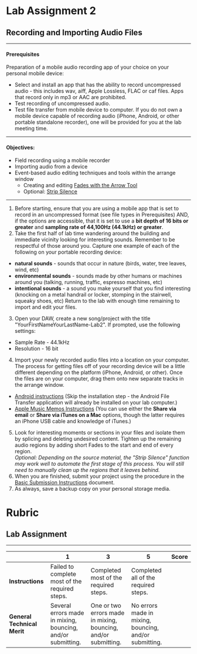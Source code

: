 # Lab Assignment 2
## Recording and Importing Audio Files

---

#### Prerequisites

Preparation of a mobile audio recording app of your choice on your personal mobile device:
  * Select and install an app that has the ability to record uncompressed audio - this includes wav, aiff, Apple Lossless, FLAC or caf files. Apps that record only in mp3 or AAC are prohibited.
  * Test recording of uncompressed audio.
  * Test file transfer from mobile device to computer.
If you do not own a mobile device capable of recording audio (iPhone, Android, or other portable standalone recorder), one will be provided for you at the lab meeting time.
---

#### Objectives:
  * Field recording using a mobile recorder
  * Importing audio from a device
  * Event-based audio editing techniques and tools within the arrange window
    * Creating and editing [Fades with the Arrow Tool](../DAW-instructions/arrange-view-arrow-tool.md#adjust-audio-event-volume-envelopes)
    * Optional: [Strip Silence](../DAW-instructions/strip-silence.md)

---

1. Before starting, ensure that you are using a mobile app that is set to record in an uncompressed format (see file types in Prerequisites) AND, if the options are accessible, that it is set to use a **bit depth of 16 bits or greater** and **sampling rate of 44,100Hz (44.1kHz) or greater**.
2. Take the first half of lab time wandering around the building and immediate vicinity looking for interesting sounds. Remember to be respectful of those around you. Capture one example of each of the following on your portable recording device:
  * **natural sounds** - sounds that occur in nature (birds, water, tree leaves, wind, etc)
  * **environmental sounds** - sounds made by other humans or machines around you (talking, running, traffic, espresso machines, etc)
  * **intentional sounds** - a sound you make yourself that you find interesting (knocking on a metal handrail or locker, stomping in the stairwell, squeaky shoes, etc)
Return to the lab with enough time remaining to import and edit your files.
3. Open your DAW, create a new song/project with the title "YourFirstNameYourLastName-Lab2". If prompted, use the following settings:
  * Sample Rate - 44.1kHz
  * Resolution - 16 bit
4. Import your newly recorded audio files into a location on your computer. The process for getting files off of your recording device will be a little different depending on the platform (iPhone, Android, or other). Once the files are on your computer, drag them onto new separate tracks in the arrange window.
  * [Android instructions](https://www.android.com/filetransfer/) (Skip the installation step - the Android File Transfer application will already be installed on your lab computer.)
  * [Apple Music Memos Instructions](https://support.apple.com/kb/PH23294?locale=en_US) (You can use either the **Share via email** or **Share via iTunes on a Mac** options, though the latter requires an iPhone USB cable and knowledge of iTunes.)
5. Look for interesting moments or sections in your files and isolate them by splicing and deleting undesired content. Tighten up the remaining audio regions by adding short Fades to the start and end of every region.  
*Optional: Depending on the source material, the "Strip Silence" function may work well to automate the first stage of this process. You will still need to manually clean up the regions that it leaves behind.*
6. When you are finished, submit your project using the procedure in the [Basic Submission Instructions](../DAW-instructions/basic-submission-instructions.md#submitting-a-song) document.
7. As always, save a backup copy on your personal storage media.

# Rubric
## Lab Assignment
---

| | **1** | **3** | **5** | **Score**
| --- | --- | --- | --- | ---
| **Instructions** | Failed to complete most of the required steps. | Completed most of the required steps. | Completed all of the required steps. | |
| **General Technical Merit** | Several errors made in mixing, bouncing, and/or submitting. | One or two errors made in mixing, bouncing, and/or submitting. | No errors made in mixing, bouncing, and/or submitting. | | |
